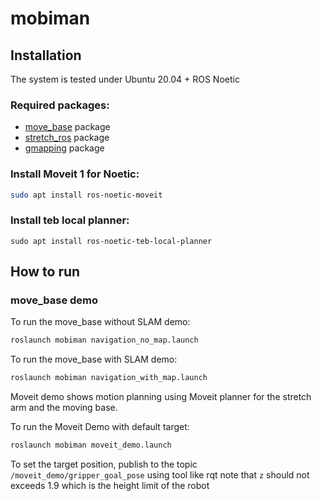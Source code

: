 # mobiman

## Installation

The system is tested under
Ubuntu 20.04 + ROS Noetic

### Required packages:

* [move_base](https://github.com/ros-planning/navigation) package
* [stretch_ros](https://github.com/hello-robot/stretch_ros.git) package
* [gmapping](http://wiki.ros.org/gmapping) package

### Install Moveit 1 for Noetic:
```bash
sudo apt install ros-noetic-moveit
```

### Install teb local planner:
```
sudo apt install ros-noetic-teb-local-planner
```

## How to run

### move_base demo

To run the move_base without SLAM demo:

```bash
roslaunch mobiman navigation_no_map.launch
```

To run the move_base with SLAM demo:

```bash
roslaunch mobiman navigation_with_map.launch 
```

Moveit demo shows motion planning using Moveit planner for the stretch arm and the moving base.

To run the Moveit Demo with default target:
```bash
roslaunch mobiman moveit_demo.launch
```

To set the target position, publish to the topic ``` /moveit_demo/gripper_goal_pose ``` using tool like rqt
note that ``` z ``` should not exceeds 1.9 which is the height limit of the robot